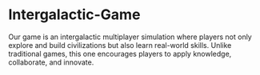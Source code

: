 # Intergalactic-Game
Our game is an intergalactic multiplayer simulation where players not only explore and build civilizations but also learn real-world skills. Unlike traditional games, this one encourages players to apply knowledge, collaborate, and innovate.
